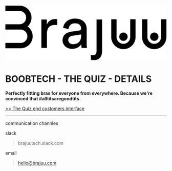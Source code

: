 [![Brajuu](brajuu-logo-dark.png)](https://brajuu.com/)

# BOOBTECH - THE QUIZ - DETAILS

**Perfectly fitting bras for everyone from everywhere. Because we're convinced that #alltitsaregoodtits.**

[>> The Quiz end customers interface](ui/README.md)

---

communication channles

slack

> brajuutech.slack.com

email

> hello@brajuu.com
